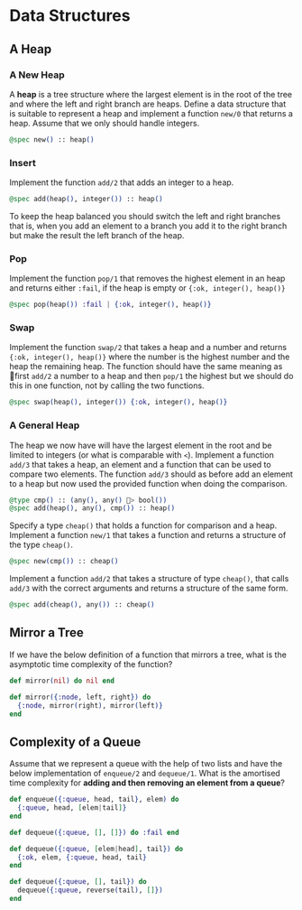 # Data Structures

## A Heap

### A New Heap

A **heap** is a tree structure where the largest element is in the root of the tree and where the left and right branch are heaps. Define a data structure that is suitable to represent a heap and implement a function `new/0` that returns a heap. Assume that we only should handle integers.

```elixir
@spec new() :: heap()
```

### Insert

Implement the function `add/2` that adds an integer to a heap.

```elixir
@spec add(heap(), integer()) :: heap()
```

To keep the heap balanced you should switch the left and right branches that is, when you add an element to a branch you add it to the right branch but make the result the left branch of the heap.

### Pop

Implement the function `pop/1` that removes the highest element in an heap and returns either `:fail`, if the heap is empty or `{:ok, integer(), heap()}` 

```elixir
@spec pop(heap()) :fail | {:ok, integer(), heap()}
```

### Swap

Implement the function `swap/2` that takes a heap and a number and returns `{:ok, integer(), heap()}` where the number is the highest number and the heap the remaining heap. The function should have the same meaning as first `add/2` a number to a heap and then `pop/1` the highest but we should do this in one function, not by calling the two functions.

```elixir
@spec swap(heap(), integer()) {:ok, integer(), heap()}
```

### A General Heap

The heap we now have will have the largest element in the root and be limited to integers \(or what is comparable with `<`\). Implement a function `add/3` that takes a heap, an element and a function that can be used to compare two elements. The function `add/3` should as before add an element to a heap but now used the provided function when doing the comparison.

```elixir
@type cmp() :: (any(), any() > bool())
@spec add(heap(), any(), cmp()) :: heap()
```

Specify a type `cheap()` that holds a function for comparison and a heap. Implement a function `new/1` that takes a function and returns a structure of the type `cheap()`. 

```elixir
@spec new(cmp()) :: cheap()
```

Implement a function `add/2` that takes a structure of type `cheap()`, that calls `add/3` with the correct arguments and returns a structure of the same form.

```elixir
@spec add(cheap(), any()) :: cheap()
```

## Mirror a Tree

If we have the below definition of a function that mirrors a tree, what is the asymptotic time complexity of the function?

```elixir
def mirror(nil) do nil end

def mirror({:node, left, right}) do
  {:node, mirror(right), mirror(left)}
end
```

## Complexity of a Queue

Assume that we represent a queue with the help of two lists and have the below implementation of `enqueue/2` and `dequeue/1`. What is the amortised time complexity for **adding and then removing an element from a queue**?

```elixir
def enqueue({:queue, head, tail}, elem) do
  {:queue, head, [elem|tail]}
end

def dequeue({:queue, [], []}) do :fail end

def dequeue({:queue, [elem|head], tail}) do
  {:ok, elem, {:queue, head, tail}
end

def dequeue({:queue, [], tail}) do
  dequeue({:queue, reverse(tail), []})
end
```

